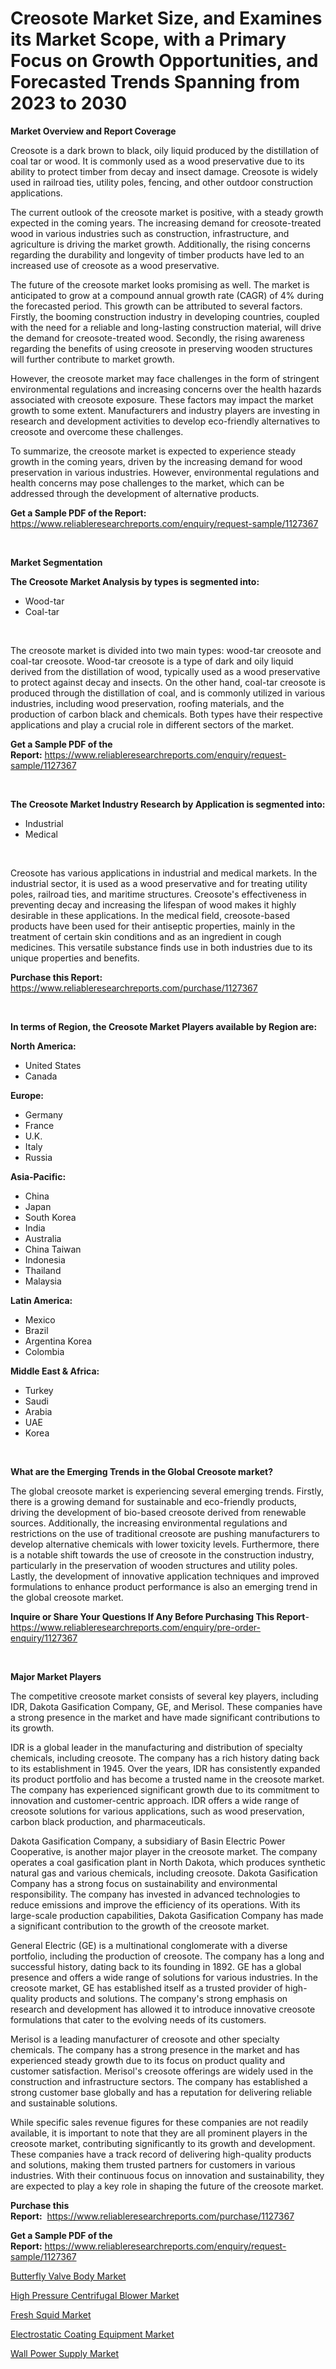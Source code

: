 <p><h1>Creosote Market Size, and Examines its Market Scope, with a Primary Focus on Growth Opportunities, and Forecasted Trends Spanning from 2023 to 2030</h1></p><p><strong>Market Overview and Report Coverage</strong></p>
<p><p>Creosote is a dark brown to black, oily liquid produced by the distillation of coal tar or wood. It is commonly used as a wood preservative due to its ability to protect timber from decay and insect damage. Creosote is widely used in railroad ties, utility poles, fencing, and other outdoor construction applications.</p><p>The current outlook of the creosote market is positive, with a steady growth expected in the coming years. The increasing demand for creosote-treated wood in various industries such as construction, infrastructure, and agriculture is driving the market growth. Additionally, the rising concerns regarding the durability and longevity of timber products have led to an increased use of creosote as a wood preservative.</p><p>The future of the creosote market looks promising as well. The market is anticipated to grow at a compound annual growth rate (CAGR) of 4% during the forecasted period. This growth can be attributed to several factors. Firstly, the booming construction industry in developing countries, coupled with the need for a reliable and long-lasting construction material, will drive the demand for creosote-treated wood. Secondly, the rising awareness regarding the benefits of using creosote in preserving wooden structures will further contribute to market growth.</p><p>However, the creosote market may face challenges in the form of stringent environmental regulations and increasing concerns over the health hazards associated with creosote exposure. These factors may impact the market growth to some extent. Manufacturers and industry players are investing in research and development activities to develop eco-friendly alternatives to creosote and overcome these challenges.</p><p>To summarize, the creosote market is expected to experience steady growth in the coming years, driven by the increasing demand for wood preservation in various industries. However, environmental regulations and health concerns may pose challenges to the market, which can be addressed through the development of alternative products.</p></p>
<p><strong>Get a Sample PDF of the Report:</strong> <a href="https://www.reliableresearchreports.com/enquiry/request-sample/1127367">https://www.reliableresearchreports.com/enquiry/request-sample/1127367</a></p>
<p>&nbsp;</p>
<p><strong>Market Segmentation</strong></p>
<p><strong>The Creosote Market Analysis by types is segmented into:</strong></p>
<p><ul><li>Wood-tar</li><li>Coal-tar</li></ul></p>
<p>&nbsp;</p>
<p><p>The creosote market is divided into two main types: wood-tar creosote and coal-tar creosote. Wood-tar creosote is a type of dark and oily liquid derived from the distillation of wood, typically used as a wood preservative to protect against decay and insects. On the other hand, coal-tar creosote is produced through the distillation of coal, and is commonly utilized in various industries, including wood preservation, roofing materials, and the production of carbon black and chemicals. Both types have their respective applications and play a crucial role in different sectors of the market.</p></p>
<p><strong>Get a Sample PDF of the Report:</strong>&nbsp;<a href="https://www.reliableresearchreports.com/enquiry/request-sample/1127367">https://www.reliableresearchreports.com/enquiry/request-sample/1127367</a></p>
<p>&nbsp;</p>
<p><strong>The Creosote Market Industry Research by Application is segmented into:</strong></p>
<p><ul><li>Industrial</li><li>Medical</li></ul></p>
<p>&nbsp;</p>
<p><p>Creosote has various applications in industrial and medical markets. In the industrial sector, it is used as a wood preservative and for treating utility poles, railroad ties, and maritime structures. Creosote's effectiveness in preventing decay and increasing the lifespan of wood makes it highly desirable in these applications. In the medical field, creosote-based products have been used for their antiseptic properties, mainly in the treatment of certain skin conditions and as an ingredient in cough medicines. This versatile substance finds use in both industries due to its unique properties and benefits.</p></p>
<p><strong>Purchase this Report:</strong>&nbsp; <a href="https://www.reliableresearchreports.com/purchase/1127367">https://www.reliableresearchreports.com/purchase/1127367</a></p>
<p>&nbsp;</p>
<p><strong>In terms of Region, the Creosote Market Players available by Region are:</strong></p>
<p>
    <p> <strong> North America: </strong>
        <ul>
            <li>United States</li>
            <li>Canada</li>
        </ul>
        </p> 
    <p> <strong> Europe: </strong>
        <ul>
            <li>Germany</li>
            <li>France</li>
            <li>U.K.</li>
            <li>Italy</li>
            <li>Russia</li>
        </ul>
        </p> 
    <p> <strong> Asia-Pacific: </strong>
        <ul>
            <li>China</li>
            <li>Japan</li>
            <li>South Korea</li>
            <li>India</li>
            <li>Australia</li>
            <li>China Taiwan</li>
            <li>Indonesia</li>
            <li>Thailand</li>
            <li>Malaysia</li>
        </ul>
        </p> 
    <p> <strong> Latin America: </strong>
        <ul>
            <li>Mexico</li>
            <li>Brazil</li>
            <li>Argentina Korea</li>
            <li>Colombia</li>
        </ul>
        </p> 
    <p> <strong> Middle East & Africa: </strong>
        <ul>
            <li>Turkey</li>
            <li>Saudi</li>
            <li>Arabia</li>
            <li>UAE</li>
            <li>Korea</li>
        </ul>
    </p>
    </p>
<p>&nbsp;</p>
<p><strong>What are the Emerging Trends in the Global Creosote market?</strong></p>
<p><p>The global creosote market is experiencing several emerging trends. Firstly, there is a growing demand for sustainable and eco-friendly products, driving the development of bio-based creosote derived from renewable sources. Additionally, the increasing environmental regulations and restrictions on the use of traditional creosote are pushing manufacturers to develop alternative chemicals with lower toxicity levels. Furthermore, there is a notable shift towards the use of creosote in the construction industry, particularly in the preservation of wooden structures and utility poles. Lastly, the development of innovative application techniques and improved formulations to enhance product performance is also an emerging trend in the global creosote market.</p></p>
<p><strong>Inquire or Share Your Questions If Any Before Purchasing This Report</strong>- <a href="https://www.reliableresearchreports.com/enquiry/pre-order-enquiry/1127367">https://www.reliableresearchreports.com/enquiry/pre-order-enquiry/1127367</a></p>
<p>&nbsp;</p>
<p><strong>Major Market Players</strong></p>
<p><p>The competitive creosote market consists of several key players, including IDR, Dakota Gasification Company, GE, and Merisol. These companies have a strong presence in the market and have made significant contributions to its growth.</p><p>IDR is a global leader in the manufacturing and distribution of specialty chemicals, including creosote. The company has a rich history dating back to its establishment in 1945. Over the years, IDR has consistently expanded its product portfolio and has become a trusted name in the creosote market. The company has experienced significant growth due to its commitment to innovation and customer-centric approach. IDR offers a wide range of creosote solutions for various applications, such as wood preservation, carbon black production, and pharmaceuticals.</p><p>Dakota Gasification Company, a subsidiary of Basin Electric Power Cooperative, is another major player in the creosote market. The company operates a coal gasification plant in North Dakota, which produces synthetic natural gas and various chemicals, including creosote. Dakota Gasification Company has a strong focus on sustainability and environmental responsibility. The company has invested in advanced technologies to reduce emissions and improve the efficiency of its operations. With its large-scale production capabilities, Dakota Gasification Company has made a significant contribution to the growth of the creosote market.</p><p>General Electric (GE) is a multinational conglomerate with a diverse portfolio, including the production of creosote. The company has a long and successful history, dating back to its founding in 1892. GE has a global presence and offers a wide range of solutions for various industries. In the creosote market, GE has established itself as a trusted provider of high-quality products and solutions. The company's strong emphasis on research and development has allowed it to introduce innovative creosote formulations that cater to the evolving needs of its customers.</p><p>Merisol is a leading manufacturer of creosote and other specialty chemicals. The company has a strong presence in the market and has experienced steady growth due to its focus on product quality and customer satisfaction. Merisol's creosote offerings are widely used in the construction and infrastructure sectors. The company has established a strong customer base globally and has a reputation for delivering reliable and sustainable solutions.</p><p>While specific sales revenue figures for these companies are not readily available, it is important to note that they are all prominent players in the creosote market, contributing significantly to its growth and development. These companies have a track record of delivering high-quality products and solutions, making them trusted partners for customers in various industries. With their continuous focus on innovation and sustainability, they are expected to play a key role in shaping the future of the creosote market.</p></p>
<p><strong>Purchase this Report:</strong>&nbsp;&nbsp;<a href="https://www.reliableresearchreports.com/purchase/1127367">https://www.reliableresearchreports.com/purchase/1127367</a></p>
<p></p>
<p><strong>Get a Sample PDF of the Report:</strong>&nbsp;<a href="https://www.reliableresearchreports.com/enquiry/request-sample/1127367">https://www.reliableresearchreports.com/enquiry/request-sample/1127367</a></p>
<p><p><a href="https://medium.com/@orphabrakus2023/butterfly-valve-body-market-analysis-its-cagr-market-segmentation-and-global-industry-overview-100f83808241">Butterfly Valve Body Market</a></p><p><a href="https://medium.com/@bethhermann2023/high-pressure-centrifugal-blower-market-share-evolution-and-market-growth-trends-2023-2030-f47861198298">High Pressure Centrifugal Blower Market</a></p><p><a href="https://medium.com/@yuvicharp23/fresh-squid-nbsp-market-focuses-on-market-share-size-and-projected-forecast-till-2030-2c06eca617a8">Fresh Squid Market</a></p><p><a href="https://medium.com/@rosaleekoss/electrostatic-coating-equipment-market-the-key-to-successful-business-strategy-forecast-till-2030-95003c412d99">Electrostatic Coating Equipment Market</a></p><p><a href="https://medium.com/@shanieprice69879/wall-power-supply-nbsp-market-focuses-on-market-share-size-and-projected-forecast-till-2030-bdd0bfe0e618">Wall Power Supply Market</a></p></p>